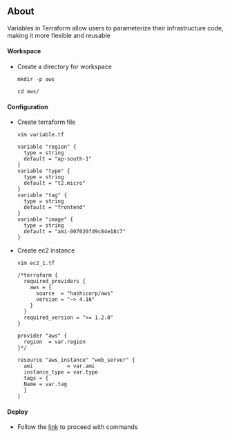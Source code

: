 ## About
Variables in Terraform allow users to parameterize their infrastructure code, making it more flexible and reusable

#### Workspace
- Create a directory for workspace
  ```
  mkdir -p aws
  ```
  ```
  cd aws/
  ```
#### Configuration
- Create terraform file
  ```
  vim variable.tf
  ```
  ```
  variable "region" {
    type = string
    default = "ap-south-1"
  }
  variable "type" {
    type = string
    default = "t2.micro"
  }
  variable "tag" {
    type = string
    default = "frontend"
  }
  variable "image" {
    type = string
    default = "ami-007020fd9c84e18c7"
  }
  ```
- Create ec2 instance
  ```
  vim ec2_1.tf
  ```
  ```
  /*terraform {
    required_providers {
      aws = {
        source  = "hashicorp/aws"
        version = "~> 4.16"
      }
    }
    required_version = ">= 1.2.0"
  }

  provider "aws" {
    region  = var.region
  }*/

  resource "aws_instance" "web_server" {
    ami           = var.ami
    instance_type = var.type
    tags = {
    Name = var.tag
    }
  }
  ```
#### Deploy
- Follow the [link](../README.md) to proceed with commands
